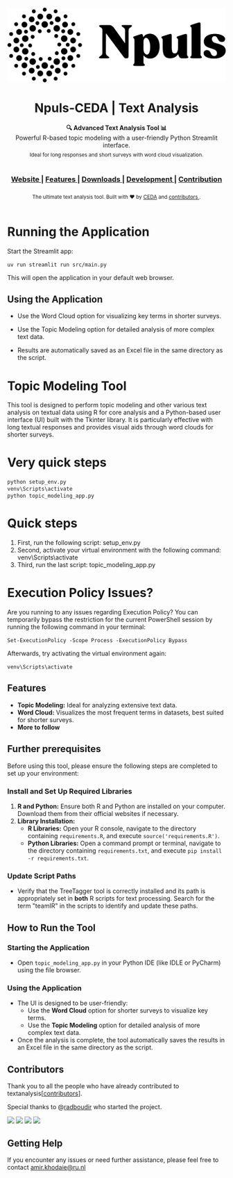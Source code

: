 <p align="center"><img src="src/assets/npuls_logo.png" alt="CEDA"></p>

<h1 align="center">Npuls-CEDA | Text Analysis</h1>

<div align="center"> <strong>🔍 Advanced Text Analysis Tool 📊</strong>
    <br> Powerful R-based topic modeling with a user-friendly Python Streamlit interface.<br> 
    <sub>Ideal for long responses and short surveys with word cloud visualization.</sub> </div> 

<br>

<div align="center">
  <h3>
    <a href="https://community-data-ai.npuls.nl/groups/view/44d20066-53a8-48c2-b4e9-be348e05d273/project-center-for-educational-data-analytics-ceda">
      Website
    </a>
    <span> | </span>
    <a href="https://github.com/cedanl/textanalysis#features">
      Features
    </a>
    <span> | </span>
    <a href="https://github.com/cedanl/textanalysis#download-and-installation">
      Downloads
    </a>
    <span> | </span>
    <a href="https://github.com/cedanl/textanalysis#development">
      Development
    </a>
    <span> | </span>
    <a href="https://github.com/cedanl/textanalysis#contribution">
      Contribution
    </a>
  </h3>
</div>

<div align="center">
  <sub>The ultimate text analysis tool. Built with ❤︎ by
    <a href="https://github.com/cedanl">CEDA</a> and
    <a href="https://github.com/cedanl/textanalysis/graphs/contributors">
      contributors
    </a>
    .
  </sub>
</div>

<br />


# Running the Application

Start the Streamlit app:

```
uv run streamlit run src/main.py
```


This will open the application in your default web browser.

## Using the Application

- Use the Word Cloud option for visualizing key terms in shorter surveys.
    
- Use the Topic Modeling option for detailed analysis of more complex text data.
    
- Results are automatically saved as an Excel file in the same directory as the script.


# Topic Modeling Tool

This tool is designed to perform topic modeling and other various text analysis on textual data using R for core analysis and a Python-based user interface (UI) built with the Tkinter library. It is particularly effective with long textual responses and provides visual aids through word clouds for shorter surveys.

# Very quick steps
```
python setup_env.py
venv\Scripts\activate
python topic_modeling_app.py
```

# Quick steps
  1. First, run the following script: setup_env.py
  2. Second, activate your virtual environment with the following command: venv\Scripts\activate
  3. Third, run the last script: topic_modeling_app.py

# Execution Policy Issues?
Are you running to any issues regarding Execution Policy? You can temporarily bypass the restriction for the current PowerShell session by running the following command in your terminal: 

```
Set-ExecutionPolicy -Scope Process -ExecutionPolicy Bypass
```

Afterwards, try activating the virtual environment again: 

```
venv\Scripts\activate
```

## Features

- **Topic Modeling:** Ideal for analyzing extensive text data.
- **Word Cloud:** Visualizes the most frequent terms in datasets, best suited for shorter surveys.
- **More to follow**

## Further prerequisites

Before using this tool, please ensure the following steps are completed to set up your environment:

### Install and Set Up Required Libraries

1. **R and Python:** Ensure both R and Python are installed on your computer. Download them from their official websites if necessary.
2. **Library Installation:**
   - **R Libraries:** Open your R console, navigate to the directory containing `requirements.R`, and execute `source('requirements.R')`.
   - **Python Libraries:** Open a command prompt or terminal, navigate to the directory containing `requirements.txt`, and execute `pip install -r requirements.txt`.

### Update Script Paths

- Verify that the TreeTagger tool is correctly installed and its path is appropriately set in **both** R scripts for text processing. Search for the term "teamIR" in the scripts to identify and update these paths.

## How to Run the Tool

### Starting the Application

- Open `topic_modeling_app.py` in your Python IDE (like IDLE or PyCharm) using the file browser.

### Using the Application

- The UI is designed to be user-friendly:
  - Use the **Word Cloud** option for shorter surveys to visualize key terms.
  - Use the **Topic Modeling** option for detailed analysis of more complex text data.
- Once the analysis is complete, the tool automatically saves the results in an Excel file in the same directory as the script.


## Contributors

Thank you to all the people who have already contributed to textanalysis[[contributors](https://github.com/cedanl/textanalysis/graphs/contributors)].

Special thanks to @[radboudir](https://github.com/radboudir) who started the project.

[![](https://github.com/asewnandan.png?size=50)](https://github.com/asewnandan)
[![](https://github.com/radboudir.png?size=50)](https://github.com/radboudir)
[![](https://github.com/tin900.png?size=50)](https://github.com/tin900)
[![](https://github.com/Tomeriko96.png?size=50)](https://github.com/Tomeriko96)


## Getting Help

If you encounter any issues or need further assistance, please feel free to contact amir.khodaie@ru.nl




